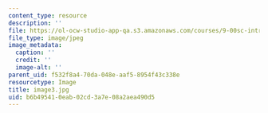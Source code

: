```yaml
---
content_type: resource
description: ''
file: https://ol-ocw-studio-app-qa.s3.amazonaws.com/courses/9-00sc-introduction-to-psychology-fall-2011/b6b495410eab02cd3a7e08a2aea490d5_image3.jpg
file_type: image/jpeg
image_metadata:
  caption: ''
  credit: ''
  image-alt: ''
parent_uid: f532f8a4-70da-048e-aaf5-8954f43c338e
resourcetype: Image
title: image3.jpg
uid: b6b49541-0eab-02cd-3a7e-08a2aea490d5
---
```

